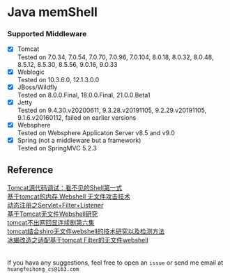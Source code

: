 # Java memShell

### Supported Middleware
- [x] Tomcat <br>
    Tested on 7.0.34, 7.0.54, 7.0.70, 7.0.96, 7.0.104, 8.0.18, 8.0.32, 8.0.48, 8.5.12, 8.5.30, 8.5.56, 9.0.16, 9.0.33
- [x] Weblogic <br>
    Tested on 10.3.6.0, 12.1.3.0.0
- [x] JBoss/Wildfly <br>
    Tested on 8.0.0.Final, 18.0.0.Final, 21.0.0.Beta1
- [x] Jetty <br>
    Tested on 9.4.30.v20200611, 9.3.28.v20191105, 9.2.29.v20191105, 9.1.6.v20160112, failed on earlier versions
- [x] Websphere <br>
    Tested on Websphere Applicaton Server v8.5 and v9.0
- [x] Spring (not a middleware but a framework) <br>
    Tested on SpringMVC 5.2.3

## Reference
[Tomcat源代码调试：看不见的Shell第一式](https://www.freebuf.com/articles/web/151431.html)<br>
[基于tomcat的内存 Webshell 无文件攻击技术](https://xz.aliyun.com/t/7388)<br>
[动态注册之Servlet+Filter+Listener](https://www.jianshu.com/p/cbe1c3174d41)<br>
[基于Tomcat无文件Webshell研究](https://mp.weixin.qq.com/s/whOYVsI-AkvUJTeeDWL5dA)<br>
[tomcat不出网回显连续剧第六集](https://xz.aliyun.com/t/7535)<br>
[tomcat结合shiro无文件webshell的技术研究以及检测方法](https://mp.weixin.qq.com/s/fFYTRrSMjHnPBPIaVn9qMg)<br>
[冰蝎改造之适配基于tomcat Filter的无文件webshell](https://mp.weixin.qq.com/s/n1wrjep4FVtBkOxLouAYfQ)<br>
<br/><br/>
If you hava any suggestions, feel free to open an ```issue``` or send me email at ```huangfeihong_cs@163.com```
